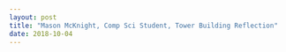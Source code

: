 ```yaml
---
layout: post
title: "Mason McKnight, Comp Sci Student, Tower Building Reflection"
date: 2018-10-04
---
```


